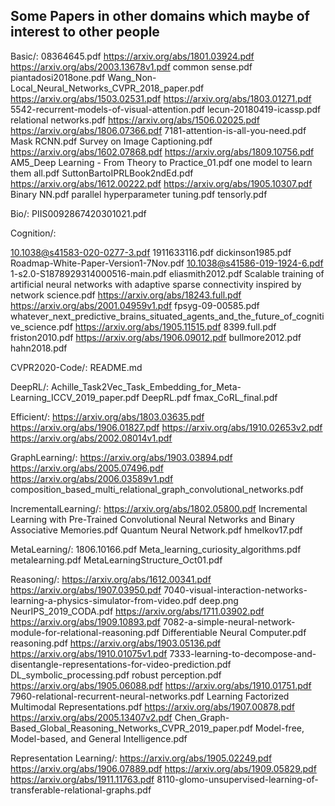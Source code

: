 ## Some Papers in other domains which maybe of interest to other people

Basic/:
08364645.pdf
https://arxiv.org/abs/1801.03924.pdf
https://arxiv.org/abs/2003.13678v1.pdf
common sense.pdf
piantadosi2018one.pdf
Wang_Non-Local_Neural_Networks_CVPR_2018_paper.pdf
https://arxiv.org/abs/1503.02531.pdf
https://arxiv.org/abs/1803.01271.pdf
5542-recurrent-models-of-visual-attention.pdf
lecun-20180419-icassp.pdf
relational networks.pdf
https://arxiv.org/abs/1506.02025.pdf
https://arxiv.org/abs/1806.07366.pdf
7181-attention-is-all-you-need.pdf Mask RCNN.pdf Survey on Image Captioning.pdf
https://arxiv.org/abs/1602.07868.pdf
https://arxiv.org/abs/1809.10756.pdf
AM5_Deep Learning - From Theory to Practice_01.pdf
one model to learn them all.pdf
SuttonBartoIPRLBook2ndEd.pdf
https://arxiv.org/abs/1612.00222.pdf
https://arxiv.org/abs/1905.10307.pdf
Binary NN.pdf
parallel hyperparameter tuning.pdf
tensorly.pdf

Bio/:
PIIS0092867420301021.pdf

Cognition/:

10.1038@s41583-020-0277-3.pdf
1911633116.pdf
dickinson1985.pdf
Roadmap-White-Paper-Version1-7Nov.pdf
10.1038@s41586-019-1924-6.pdf
1-s2.0-S1878929314000516-main.pdf
eliasmith2012.pdf
Scalable training of artificial neural networks with adaptive sparse connectivity inspired by network science.pdf
https://arxiv.org/abs/18243.full.pdf
https://arxiv.org/abs/2001.04959v1.pdf
fpsyg-09-00585.pdf whatever_next_predictive_brains_situated_agents_and_the_future_of_cognitive_science.pdf
https://arxiv.org/abs/1905.11515.pdf
8399.full.pdf
friston2010.pdf
https://arxiv.org/abs/1906.09012.pdf
bullmore2012.pdf
hahn2018.pdf

CVPR2020-Code/:
README.md

DeepRL/:
Achille_Task2Vec_Task_Embedding_for_Meta-Learning_ICCV_2019_paper.pdf
DeepRL.pdf
fmax_CoRL_final.pdf

Efficient/:
https://arxiv.org/abs/1803.03635.pdf
https://arxiv.org/abs/1906.01827.pdf
https://arxiv.org/abs/1910.02653v2.pdf
https://arxiv.org/abs/2002.08014v1.pdf

GraphLearning/:
https://arxiv.org/abs/1903.03894.pdf
https://arxiv.org/abs/2005.07496.pdf
https://arxiv.org/abs/2006.03589v1.pdf
composition_based_multi_relational_graph_convolutional_networks.pdf

IncrementalLearning/:
https://arxiv.org/abs/1802.05800.pdf
Incremental Learning with Pre-Trained Convolutional Neural Networks and Binary Associative Memories.pdf
Quantum Neural Network.pdf
hmelkov17.pdf

MetaLearning/:
1806.10166.pdf
Meta_learning_curiosity_algorithms.pdf
metalearning.pdf
MetaLearningStructure_Oct01.pdf

Reasoning/:
https://arxiv.org/abs/1612.00341.pdf
https://arxiv.org/abs/1907.03950.pdf
7040-visual-interaction-networks-learning-a-physics-simulator-from-video.pdf
deep.png
NeurIPS_2019_CODA.pdf
https://arxiv.org/abs/1711.03902.pdf
https://arxiv.org/abs/1909.10893.pdf
7082-a-simple-neural-network-module-for-relational-reasoning.pdf
Differentiable Neural Computer.pdf
reasoning.pdf
https://arxiv.org/abs/1903.05136.pdf
https://arxiv.org/abs/1910.01075v1.pdf
7333-learning-to-decompose-and-disentangle-representations-for-video-prediction.pdf
DL_symbolic_processing.pdf
robust perception.pdf
https://arxiv.org/abs/1905.06088.pdf
https://arxiv.org/abs/1910.01751.pdf
7960-relational-recurrent-neural-networks.pdf Learning Factorized Multimodal Representations.pdf
https://arxiv.org/abs/1907.00878.pdf
https://arxiv.org/abs/2005.13407v2.pdf
Chen_Graph-Based_Global_Reasoning_Networks_CVPR_2019_paper.pdf Model-free, Model-based, and General Intelligence.pdf

Representation Learning/:
https://arxiv.org/abs/1905.02249.pdf
https://arxiv.org/abs/1906.07889.pdf
https://arxiv.org/abs/1909.05829.pdf
https://arxiv.org/abs/1911.11763.pdf
8110-glomo-unsupervised-learning-of-transferable-relational-graphs.pdf
